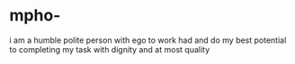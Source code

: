 # mpho-
i am a humble polite person with ego to work had and do my best potential to completing my task with dignity and at most quality
